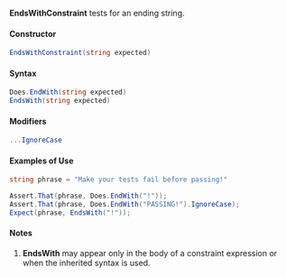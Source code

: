 **EndsWithConstraint** tests for an ending string.

#### Constructor

```C#
EndsWithConstraint(string expected)
```

#### Syntax

```C#
Does.EndWith(string expected)
EndsWith(string expected)
```

#### Modifiers

```C#
...IgnoreCase
```

#### Examples of Use

```C#
string phrase = "Make your tests fail before passing!"

Assert.That(phrase, Does.EndWith("!"));
Assert.That(phrase, Does.EndWith("PASSING!").IgnoreCase);
Expect(phrase, EndsWith("!"));
```

#### Notes
1. **EndsWith** may appear only in the body of a constraint 
   expression or when the inherited syntax is used.


